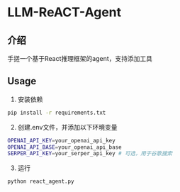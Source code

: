 # LLM-ReACT-Agent

## 介绍
手搓一个基于React推理框架的agent，支持添加工具

## Usage
1. 安装依赖
```bash
pip install -r requirements.txt
```

2. 创建.env文件，并添加以下环境变量
```bash
OPENAI_API_KEY=your_openai_api_key
OPENAI_API_BASE=your_openai_api_base
SERPER_API_KEY=your_serper_api_key # 可选，用于谷歌搜索
```

3. 运行
```bash
python react_agent.py
```

